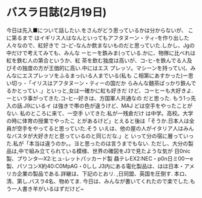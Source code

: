 # バスラ日誌(2月19日)

今日は先入■について話したい.をさんがどう思っているかは分からないが、
こに第るまで
はイギリス人はなんといってもアフタヌーン・ティ-を作り出した人々なので、紅好きで
コ-ど-なんか飲まないものだと思っていた.しかし、Jgの中だけで考えてみても、みんな
ーヒーを鉄みま(っている.かに、物隊に比べれは紅を鉄む人の第合というか、紅
茶を飲む独度は高いが、コ-ヒ-を鉄んでる人及びその独度の方が王価的に高い.中にはエス
プレッソ。マシーンを持ってい(、みんなにエスプレッソをふるまっ(いる人までいる(私も
こ相第にあすかった)ー思い切っ
-「イリスはアフタヌーン・ティーの国だか
らみんな麺茶ばっかり鉄んでるかとってい
.」といっと,女は一確かに紅も好きだ
けど、コーヒーも大好きよ.ーといラ事がってきた.コ-ヒ--好きは、方国軍人共通なの
だと思った.
もう1っ先入の話.J9にいるイ
は強きで帯の色が違うけど、MAJ
どは空手をやったことがない.
私のところに来て、一空手
いてきた.私が一残倉だけ
は中学。高校。大学の時に体育の授業でやったこ
とがあるけど」とえると後は「そうか.日本人は全員が空手をやってると思っていた.そう
いえは、他の屋の人がイタリア人はみんなバスタが大好きだと思っているのと同じだな.」と
いって分の宿に層っていった.私が「本当は違うのか。。ヨと思ったのは言うまでもない.
ただし、大分の製品は,中で組み立てられている模様、世界の確図をJ3で見たような気が
日0nic製、プりンタ—X2:ヒュ-レットパッカード製
贔テレEX2:NEC・p0n日ミ00ーe製、パソコンX約40:C0MpAG・0しし
J3内にある電化製品は、はほ日本・アメリカ企業の製品である.詳継は、下記のとおリ.
,日同盟、英国を圧倒す.
本ロ、清、第し.バスラ4名、物めてま.
今日は、みんなが書いてくれたので楽でした.もう一人書き羊がいるはずだけど~
